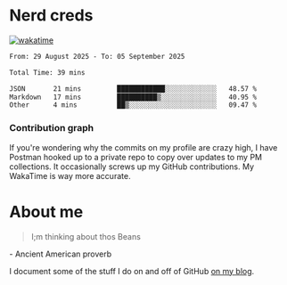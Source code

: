 # Nerd creds

[![wakatime](https://wakatime.com/badge/user/1791c25e-738d-485d-ab9e-6b0333be21a4.svg?style=plastic)](https://wakatime.com/@1791c25e-738d-485d-ab9e-6b0333be21a4)

<!--START_SECTION:waka-->

```txt
From: 29 August 2025 - To: 05 September 2025

Total Time: 39 mins

JSON       21 mins         ████████████░░░░░░░░░░░░░   48.57 %
Markdown   17 mins         ██████████▒░░░░░░░░░░░░░░   40.95 %
Other      4 mins          ██▒░░░░░░░░░░░░░░░░░░░░░░   09.47 %
```

<!--END_SECTION:waka-->

### Contribution graph

If you're wondering why the commits on my profile are crazy high, I have Postman hooked up to a private repo to copy over updates to my PM collections. It occasionally screws up my GitHub contributions. My WakaTime is way more accurate.

# About me

> I;m thinking about thos Beans

\- Ancient American proverb

I document some of the stuff I do on and off of GitHub [on my blog](blog.mikecodes.software).
